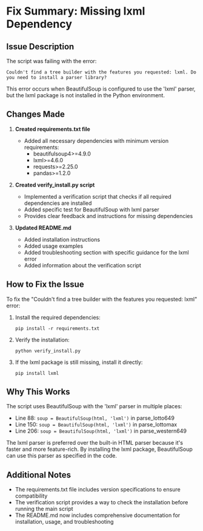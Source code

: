 # Fix Summary: Missing lxml Dependency

## Issue Description
The script was failing with the error:
```
Couldn't find a tree builder with the features you requested: lxml. Do you need to install a parser library?
```

This error occurs when BeautifulSoup is configured to use the 'lxml' parser, but the lxml package is not installed in the Python environment.

## Changes Made

1. **Created requirements.txt file**
   - Added all necessary dependencies with minimum version requirements:
     - beautifulsoup4>=4.9.0
     - lxml>=4.6.0
     - requests>=2.25.0
     - pandas>=1.2.0

2. **Created verify_install.py script**
   - Implemented a verification script that checks if all required dependencies are installed
   - Added specific test for BeautifulSoup with lxml parser
   - Provides clear feedback and instructions for missing dependencies

3. **Updated README.md**
   - Added installation instructions
   - Added usage examples
   - Added troubleshooting section with specific guidance for the lxml error
   - Added information about the verification script

## How to Fix the Issue

To fix the "Couldn't find a tree builder with the features you requested: lxml" error:

1. Install the required dependencies:
   ```
   pip install -r requirements.txt
   ```

2. Verify the installation:
   ```
   python verify_install.py
   ```

3. If the lxml package is still missing, install it directly:
   ```
   pip install lxml
   ```

## Why This Works

The script uses BeautifulSoup with the 'lxml' parser in multiple places:
- Line 88: `soup = BeautifulSoup(html, 'lxml')` in parse_lotto649
- Line 150: `soup = BeautifulSoup(html, 'lxml')` in parse_lottomax
- Line 206: `soup = BeautifulSoup(html, 'lxml')` in parse_western649

The lxml parser is preferred over the built-in HTML parser because it's faster and more feature-rich. By installing the lxml package, BeautifulSoup can use this parser as specified in the code.

## Additional Notes

- The requirements.txt file includes version specifications to ensure compatibility
- The verification script provides a way to check the installation before running the main script
- The README.md now includes comprehensive documentation for installation, usage, and troubleshooting